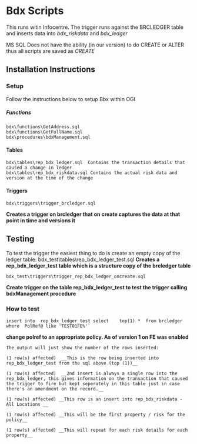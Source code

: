 # Bdx Scripts

This runs witin Infocentre. The trigger runs against the BRCLEDGER table and inserts data into *bdx_riskdata* and *bdx_ledger*

MS SQL Does not have the ability (in our version) to do CREATE or ALTER thus all scripts are saved as *CREATE*

## Installation Instructions

### Setup
Follow the instructions below to setup Bbx within OGI
##### Functions 

    bdx\functions\GetAddress.sql
    bdx\functions\GetFullName.sql
    bdx\procedures\bdxManagement.sql


#### Tables
    bdx\tables\rep_bdx_ledger.sql  Contains the transaction details that caused a change in ledger
    bdx\tables\rep_bdx_riskdata.sql Contains the actual risk data and version at the time of the change

#### Triggers
    bdx\triggers\trigger_brcledger.sql 
__Creates a trigger on **brcledger** that on create captures the data at that point in time and versions it__


## Testing 
To test the trigger the easiest thing to do is create an empty copy of the ledger table:
    bdx_test\tables\rep_bdx_ledger_test.sql
__Creates a rep_bdx_ledger_test table which is a structure copy of the brcledger table__

    bdx_test\triggers\trigger_rep_bdx_ledger_oncreate.sql
__Create trigger on the table rep_bdx_ledger_test to test the trigger calling bdxManagement procedure__

### How to test 

    insert into  rep_bdx_ledger_test select    top(1) *  from brcledger where  PolRef@ like 'TEST01FE%'` 
__change polref to an appropriate policy. As of version 1 on __FE__ was enabled__


    The output will just show the number of the rows inserted:

    (1 row(s) affected)  __This is the row being inserted into rep_bdx_ledger_test from the sql above (top (1))__

    (1 row(s) affected)  __2nd insert is always a single row into the rep_bdx_ledger, this gives information on the transaction that caused the trigger to fire but kept seperately in this table just in case there's an amendment on the record.__

    (1 row(s) affected) __This row is an insert into rep_bdx_riskdata - All Locations __

    (1 row(s) affected) __This will be the first property / risk for the policy__

    (1 row(s) affected) __This will repeat for each risk details for each property__


    
